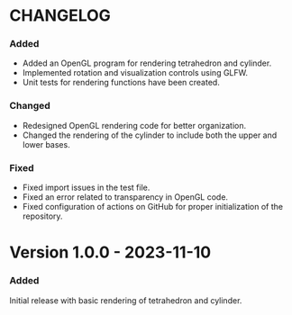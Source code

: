 # CHANGELOG
### Added
- Added an OpenGL program for rendering tetrahedron and cylinder.
- Implemented rotation and visualization controls using GLFW.
- Unit tests for rendering functions have been created.
### Changed
- Redesigned OpenGL rendering code for better organization.
- Changed the rendering of the cylinder to include both the upper and lower bases.
### Fixed
- Fixed import issues in the test file.
- Fixed an error related to transparency in OpenGL code.
- Fixed configuration of actions on GitHub for proper initialization of the repository.
# Version 1.0.0 - 2023-11-10
### Added
Initial release with basic rendering of tetrahedron and cylinder.
